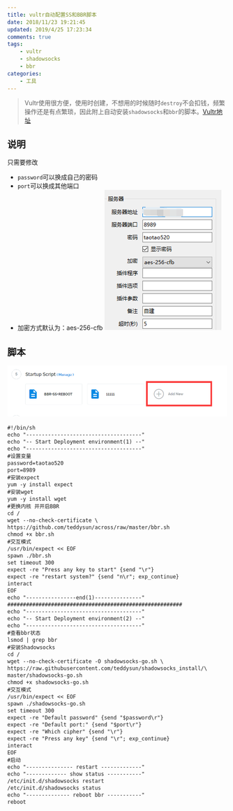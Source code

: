 ```yaml
---
title: vultr自动配置SS和BBR脚本
date: 2018/11/23 19:21:45
updated: 2019/4/25 17:23:34
comments: true
tags: 
    - vultr
    - shadowsocks
    - bbr
categories: 
    - 工具
---
```

> Vultr使用很方便，使用时创建，不想用的时候随时`destroy`不会扣钱，频繁操作还是有点繁琐，因此附上自动安装`shadowsocks`和`bbr`的脚本。[Vultr地址](https://www.vultr.com/?ref=7283672)

## 说明
只需要修改
- `password`可以换成自己的密码
- `port`可以换成其他端口
- 加密方式默认为：aes-256-cfb
![](/images/shadowsocks_config.png)

## 脚本
![](/images/vultr_script.png)
```shell
#!/bin/sh
echo "-------------------------------------"
echo "-- Start Deployment environment(1) --"
echo "-------------------------------------"
#设置变量
password=taotao520
port=8989
#安装expect
yum -y install expect
#安装wget
yum -y install wget
#更换内核 并开启BBR
cd /
wget --no-check-certificate \
https://github.com/teddysun/across/raw/master/bbr.sh
chmod +x bbr.sh
#交互模式
/usr/bin/expect << EOF
spawn ./bbr.sh
set timeout 300
expect -re "Press any key to start" {send "\r"}
expect -re "restart system?" {send "n\r"; exp_continue}
interact
EOF
echo "----------------end(1)---------------"
########################################################
echo "-------------------------------------"
echo "-- Start Deployment environment(2) --"
echo "-------------------------------------"
#查看bbr状态
lsmod | grep bbr
#安装Shadowsocks
cd /
wget --no-check-certificate -O shadowsocks-go.sh \
https://raw.githubusercontent.com/teddysun/shadowsocks_install/\
master/shadowsocks-go.sh
chmod +x shadowsocks-go.sh
#交互模式
/usr/bin/expect << EOF
spawn ./shadowsocks-go.sh
set timeout 300
expect -re "Default password" {send "$password\r"}
expect -re "Default port:" {send "$port\r"}
expect -re "Which cipher" {send "\r"}
expect -re "Press any key" {send "\r"; exp_continue}
interact
EOF
#启动
echo "--------------- restart -------------"
echo "------------- show status -----------"
/etc/init.d/shadowsocks restart
/etc/init.d/shadowsocks status
echo "-------------- reboot bbr -----------"
reboot
```
